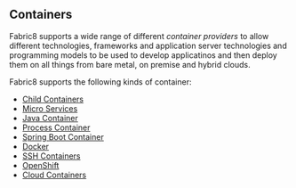 ## Containers

Fabric8 supports a wide range of different _container providers_ to allow different technologies, frameworks and application server technologies and programming models to be used to develop applicatinos and then deploy them on all things from bare metal, on premise and hybrid clouds.

Fabric8 supports the following kinds of container:

* [Child Containers](http://fabric8.io/gitbook/childContainers.html)
* [Micro Services](http://fabric8.io/gitbook/microServices.html)
* [Java Container](http://fabric8.io/gitbook/javaContainer.html)
* [Process Container](http://fabric8.io/gitbook/processContainer.html)
* [Spring Boot Container](http://fabric8.io/gitbook/springBootContainer.html)
* [Docker](http://fabric8.io/gitbook/docker.html)
* [SSH Containers](http://fabric8.io/gitbook/sshContainers.html)
* [OpenShift](http://fabric8.io/gitbook/openshift.html)
* [Cloud Containers](http://fabric8.io/gitbook/cloudContainers.html)
